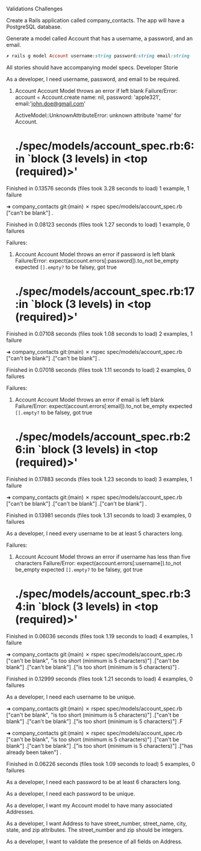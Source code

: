 Validations Challenges

Create a Rails application called company_contacts. The app will have a PostgreSQL database.

Generate a model called Account that has a username, a password, and an email.

```ruby
✗ rails g model Account username:string password:string email:string
```

All stories should have accompanying model specs.
Developer Storie

As a developer, I need username, password, and email to be required.

 1) Account Account Model throws an error if left blank
     Failure/Error: account = Account.create name: nil, password: 'apple321', email:'john.doe@gmail.com'
     
     ActiveModel::UnknownAttributeError:
       unknown attribute 'name' for Account.
     # ./spec/models/account_spec.rb:6:in `block (3 levels) in <top (required)>'

Finished in 0.13576 seconds (files took 3.28 seconds to load)
1 example, 1 failure

➜  company_contacts git:(main) ✗ rspec spec/models/account_spec.rb 
["can't be blank"]
.

Finished in 0.08123 seconds (files took 1.27 seconds to load)
1 example, 0 failures


Failures:

  1) Account Account Model throws an error if password is left blank
     Failure/Error: expect(account.errors[:password]).to_not be_empty
       expected `[].empty?` to be falsey, got true
     # ./spec/models/account_spec.rb:17:in `block (3 levels) in <top (required)>'

Finished in 0.07108 seconds (files took 1.08 seconds to load)
2 examples, 1 failure

➜  company_contacts git:(main) ✗ rspec spec/models/account_spec.rb 
["can't be blank"]
.["can't be blank"]
.

Finished in 0.07018 seconds (files took 1.11 seconds to load)
2 examples, 0 failures

Failures:

  1) Account Account Model throws an error if email is left blank
     Failure/Error: expect(account.errors[:email]).to_not be_empty
       expected `[].empty?` to be falsey, got true
     # ./spec/models/account_spec.rb:26:in `block (3 levels) in <top (required)>'

Finished in 0.17883 seconds (files took 1.23 seconds to load)
3 examples, 1 failure

➜  company_contacts git:(main) ✗ rspec spec/models/account_spec.rb 
["can't be blank"]
.["can't be blank"]
.["can't be blank"]
.

Finished in 0.13981 seconds (files took 1.31 seconds to load)
3 examples, 0 failures




As a developer, I need every username to be at least 5 characters long.

Failures:

  1) Account Account Model throws an error if username has less than five characters
     Failure/Error: expect(account.errors[:username]).to_not be_empty
       expected `[].empty?` to be falsey, got true
     # ./spec/models/account_spec.rb:34:in `block (3 levels) in <top (required)>'

Finished in 0.06036 seconds (files took 1.19 seconds to load)
4 examples, 1 failure

➜  company_contacts git:(main) ✗ rspec spec/models/account_spec.rb 
["can't be blank", "is too short (minimum is 5 characters)"]
.["can't be blank"]
.["can't be blank"]
.["is too short (minimum is 5 characters)"]
.

Finished in 0.12999 seconds (files took 1.21 seconds to load)
4 examples, 0 failures




As a developer, I need each username to be unique.

➜  company_contacts git:(main) ✗ rspec spec/models/account_spec.rb 
["can't be blank", "is too short (minimum is 5 characters)"]
.["can't be blank"]
.["can't be blank"]
.["is too short (minimum is 5 characters)"]
.F

➜  company_contacts git:(main) ✗ rspec spec/models/account_spec.rb 
["can't be blank", "is too short (minimum is 5 characters)"]
.["can't be blank"]
.["can't be blank"]
.["is too short (minimum is 5 characters)"]
.["has already been taken"]
.

Finished in 0.06226 seconds (files took 1.09 seconds to load)
5 examples, 0 failures



As a developer, I need each password to be at least 6 characters long.

As a developer, I need each password to be unique.

As a developer, I want my Account model to have many associated Addresses.

As a developer, I want Address to have street_number, street_name, city, state, and zip attributes. The street_number and zip should be integers.

As a developer, I want to validate the presence of all fields on Address.